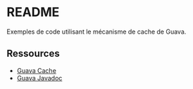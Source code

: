 # README

Exemples de code utilisant le mécanisme de cache de Guava.

## Ressources

* [Guava Cache](https://www.baeldung.com/guava-cache)
* [Guava Javadoc](https://javadoc.io/doc/com.google.guava/guava/latest/index.html)
  